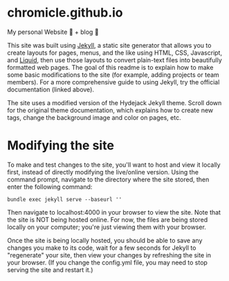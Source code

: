 # chromicle.github.io

My personal Website :flashlight: + blog :cherries:

This site was built using [Jekyll](https://jekyllrb.com/), a static site generator that allows you to create layouts for pages, menus, and the like using HTML, CSS, Javascript, and [Liquid](https://shopify.github.io/liquid/), then use those layouts to convert plain-text files into beautifully formatted web pages. The goal of this readme is to explain how to make some basic modifications to the site (for example, adding projects or team members). For a more comprehensive guide to using Jekyll, try the official documentation (linked above).

The site uses a modified version of the Hydejack Jekyll theme. Scroll down for the original theme documentation, which explains how to create new tags, change the background image and color on pages, etc.

# Modifying the site

To make and test changes to the site, you'll want to host and view it locally first, instead of directly modifying the live/online version. Using the command prompt, navigate to the directory where the site stored, then enter the following command:

```
bundle exec jekyll serve --baseurl ''
```

Then navigate to localhost:4000 in your browser to view the site. Note that the site is NOT being hosted online. For now, the files are being stored locally on your computer; you're just viewing them with your browser.

Once the site is being locally hosted, you should be able to save any changes you make to its code, wait for a few seconds for Jekyll to "regenerate" your site, then view your changes by refreshing the site in your browser. (If you change the config.yml file, you may need to stop serving the site and restart it.)
